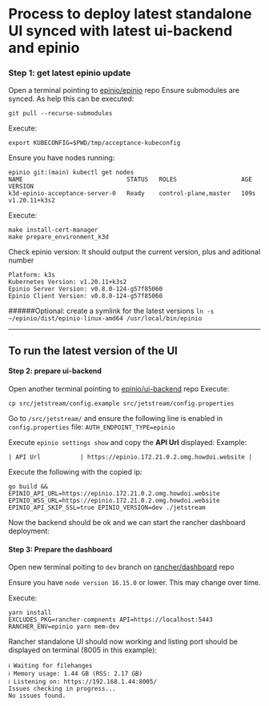 # Process to deploy latest standalone UI  synced with latest ui-backend and epinio

### Step 1: get latest epinio update

Open a terminal pointing to [epinio/epinio](https://github.com/epinio/epinio) repo
Ensure submodules are synced. As help this can be executed:
```
git pull --recurse-submodules
```
Execute:
```
export KUBECONFIG=$PWD/tmp/acceptance-kubeconfig
```
Ensure you have nodes running:

```
epinio git:(main) kubectl get nodes
NAME                             STATUS   ROLES                  AGE    VERSION 
k3d-epinio-acceptance-server-0   Ready    control-plane,master   109s   v1.20.11+k3s2 
```
Execute:
```
make install-cert-manager
make prepare_environment_k3d  
```
Check epinio version:
It should output the current version, plus and aditional number

```✔️  Epinio Environment 
Platform: k3s 
Kubernetes Version: v1.20.11+k3s2 
Epinio Server Version: v0.8.0-124-g57f85060 
Epinio Client Version: v0.8.0-124-g57f85060 
```
######Optional: create a symlink for the latest versions
`ln -s ~/epinio/dist/epinio-linux-amd64 /usr/local/bin/epinio`

---

## To run the latest version of the UI

#### Step 2: prepare ui-backend

Open another terminal pointing to [epinio/ui-backend](https://github.com/epinio/ui-backend) repo
Execute:

```
cp src/jetstream/config.example src/jetstream/config.properties 
```

Go to `/src/jetstream/` and ensure the following line is enabled in `config.properties` file:
`AUTH_ENDPOINT_TYPE=epinio`

Execute `epinio settings show` and copy the **API Url** displayed:
Example:

```
| API Url           | https://epinio.172.21.0.2.omg.howdoi.website |
```

Execute the following with the copied ip:
```
go build && EPINIO_API_URL=https://epinio.172.21.0.2.omg.howdoi.website EPINIO_WSS_URL=https://epinio.172.21.0.2.omg.howdoi.website EPINIO_API_SKIP_SSL=true EPINIO_VERSION=dev ./jetstream  
```

Now the backend should be ok and we can start the rancher dashboard deployment:
<br />

#### Step 3: Prepare the dashboard 

Open new terminal poiting to `dev` branch on [rancher/dashboard](https://github.com/rancher/dashboard/tree/epinio-dev) repo

Ensure you have `node version 16.15.0` or lower. This may change over time.

Execute:
```
yarn install 
EXCLUDES_PKG=rancher-compnents API=https://localhost:5443 RANCHER_ENV=epinio yarn mem-dev 
``` 

Rancher standalone UI should now working and listing port should be displayed on terminal (8005 in this example):

```
ℹ Waiting for filehanges                                                                                                                                                                    
ℹ Memory usage: 1.44 GB (RSS: 2.17 GB)                                                                                                                                       
ℹ Listening on: https://192.168.1.44:8005/                                                                                                                                  
Issues checking in progress...                                                                                                                                         
No issues found.  
```
